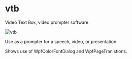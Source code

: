 # vtb
Video Text Box, video prompter software. 

![vtb](https://github.com/cartermark-github/vtb/assets/95985620/b6d5c62a-4597-43f8-9077-88068620f960)

Use as a prompter for a speech, video, or presentation. 

Shows use of WpfColorFontDialog and WpfPageTranistions.
